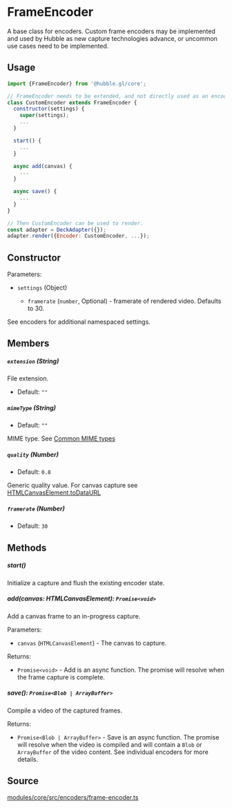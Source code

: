 # FrameEncoder

A base class for encoders. Custom frame encoders may be implemented and used by Hubble as new capture technologies advance, or uncommon use cases need to be implemented.

## Usage 

```js
import {FrameEncoder} from '@hubble.gl/core';

// FrameEncoder needs to be extended, and not directly used as an encoder. 
class CustomEncoder extends FrameEncoder {
  constructor(settings) {
    super(settings);
    ...
  }

  start() {
    ...
  }

  async add(canvas) {
    ...
  }

  async save() {
    ...
  }
}

// Then CustomEncoder can be used to render.
const adapter = DeckAdapter({});
adapter.render({Encoder: CustomEncoder, ...});
```


## Constructor

Parameters:

* `settings` (Object)

  * `framerate` (`number`, Optional) - framerate of rendered video. Defaults to 30.

See encoders for additional namespaced settings.

## Members

##### `extension` (String)

File extension.

* Default: `""`

##### `mimeType` (String)

* Default: `""`

MIME type. See [Common MIME types](https://developer.mozilla.org/en-US/docs/Web/HTTP/Basics_of_HTTP/MIME_types/Common_types)

##### `quality` (Number)

* Default: `0.8`

Generic quality value. For canvas capture see [HTMLCanvasElement.toDataURL](https://developer.mozilla.org/en-US/docs/Web/API/HTMLCanvasElement/toDataURL)

##### `framerate` (Number)

* Default: `30`

## Methods

##### start()

Initialize a capture and flush the existing encoder state.

##### add(canvas: HTMLCanvasElement): `Promise<void>`

Add a canvas frame to an in-progress capture.

Parameters:

* `canvas` (`HTMLCanvasElement`) - The canvas to capture.

Returns:

* `Promise<void>` - Add is an async function. The promise will resolve when the frame capture is complete.

##### save(): `Promise<Blob | ArrayBuffer>`

Compile a video of the captured frames.

Returns:

* `Promise<Blob | ArrayBuffer>` - Save is an async function. The promise will resolve when the video is compiled and will contain a `Blob` or `ArrayBuffer` of the video content. See individual encoders for more details.

## Source

[modules/core/src/encoders/frame-encoder.ts](https://github.com/visgl/hubble.gl/blob/master/modules/core/src/encoders/frame-encoder.ts)